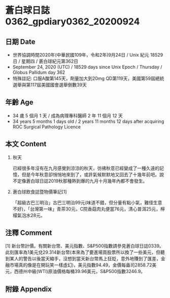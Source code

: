 [_metadata_:encoding]: - "utf-8"
[_metadata_:language]: - "zh-Hant-TW"
[_metadata_:fileformat]: - "markdown"
[_metadata_:MIME_type]: - "text/plain"
[_metadata_:markdown_version]: - "commonmark version 0.29"
[_metadata_:markdown_spec]: - "https://spec.commonmark.org/0.29/"

# 蒼白球日誌0362_gpdiary0362_20200924 #

## 日期 Date ##

* 世界協調時間2020年(中華民國109年，令和2年)9月24日 / Unix 紀元 18529 日 / 星期四 / 蒼白球紀元第362日
* September 24, 2020 (UTC) / 18529 days since Unix Epoch / Thursday / Globus Pallidum day 362
* 特殊註記: 口服A酸第145天，劑量加大到20mg QD第119天，美國第59屆總統選舉與第117屆美國國會選舉倒數39天

## 年齡 Age ##

* 34 歲 5 個月 1 天 / 成為病理專科醫師 2 年 11 個月 12 天
* 34 years 5 months 1 days old / 2 years 11 months 12 days after acquiring ROC Surgical Pathology Licence

## 本文 Content ##

1. 秋天

    已經很多年沒有在九月感覺到涼涼的秋天，彷彿秋意已經變成了一種久遠的記憶，但是今年秋意卻悄悄地來到了，或許氣候默默地又回去了十幾年前吧。說不定像蒼白球日誌2019秋那種熱到爆的九月十月幾年內都不會發生。

2. 蒼白球飲食誌暨物價筆記[1]

    「超級古巴三明治」古巴三明治99元(味道不錯，但分量有點小氣，難怪生意不好)，「台灣第一味」青茶30元，C院香菇肉丸便當76元，清心普洱25元，檸檬氣泡水28元。

## 注釋 Comment ##

[1] 新台幣計價。有關新台幣、美元指數、S&P500指數請參見蒼白球日誌0339。此刻匯率為1美元兌29.314新台幣(本來為了要進場買股票所以換了一些美元，但聽到某人的警告以後當天縮手，沒想到當天新台幣馬上狂貶，意外地賺到了匯差，金融市場真的像是在開玩笑一樣虛幻)，美元指數94.49，金價每盎司2858.72美元，西德州中級(WTI)原油價格每桶39.96美元，S&P500指數3246.9。

## 附錄 Appendix ##

